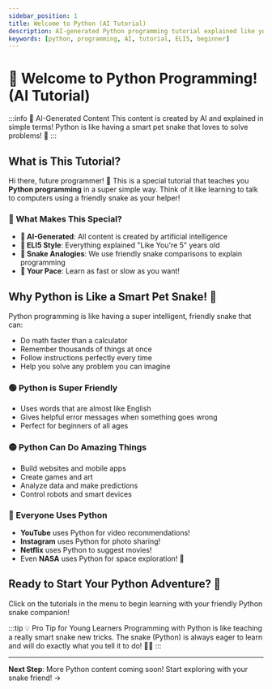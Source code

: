 ```yaml
---
sidebar_position: 1
title: Welcome to Python (AI Tutorial)
description: AI-generated Python programming tutorial explained like you're 5 years old
keywords: [python, programming, AI, tutorial, ELI5, beginner]
---
```


# 🐍 Welcome to Python Programming! (AI Tutorial)

:::info 🤖 AI-Generated Content
This content is created by AI and explained in simple terms! Python is like having a smart pet snake that loves to solve problems! 🎉
:::

## What is This Tutorial?

Hi there, future programmer! 👋 This is a special tutorial that teaches you **Python programming** in a super simple way. Think of it like learning to talk to computers using a friendly snake as your helper!

### 🎯 What Makes This Special?

- **🤖 AI-Generated**: All content is created by artificial intelligence
- **🧒 ELI5 Style**: Everything explained "Like You're 5" years old
- **🐍 Snake Analogies**: We use friendly snake comparisons to explain programming
- **🚀 Your Pace**: Learn as fast or slow as you want!

## Why Python is Like a Smart Pet Snake! 🐍

Python programming is like having a super intelligent, friendly snake that can:
- Do math faster than a calculator
- Remember thousands of things at once
- Follow instructions perfectly every time
- Help you solve any problem you can imagine

### 🟢 Python is Super Friendly
- Uses words that are almost like English
- Gives helpful error messages when something goes wrong
- Perfect for beginners of all ages

### 🟡 Python Can Do Amazing Things
- Build websites and mobile apps
- Create games and art
- Analyze data and make predictions
- Control robots and smart devices

### 🔴 Everyone Uses Python
- **YouTube** uses Python for video recommendations!
- **Instagram** uses Python for photo sharing!
- **Netflix** uses Python to suggest movies!
- Even **NASA** uses Python for space exploration! 🚀

## Ready to Start Your Python Adventure? 🚀

Click on the tutorials in the menu to begin learning with your friendly Python snake companion!

:::tip 💡 Pro Tip for Young Learners
Programming with Python is like teaching a really smart snake new tricks. The snake (Python) is always eager to learn and will do exactly what you tell it to do! 🐍✨
:::

---

**Next Step**: More Python content coming soon! Start exploring with your snake friend! →